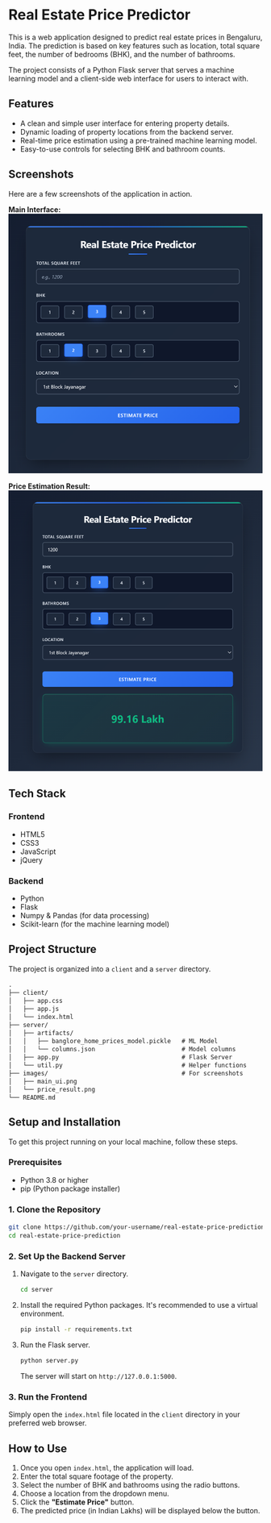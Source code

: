 # Real Estate Price Predictor

This is a web application designed to predict real estate prices in Bengaluru, India. The prediction is based on key features such as location, total square feet, the number of bedrooms (BHK), and the number of bathrooms.

The project consists of a Python Flask server that serves a machine learning model and a client-side web interface for users to interact with.

## Features

-   A clean and simple user interface for entering property details.
-   Dynamic loading of property locations from the backend server.
-   Real-time price estimation using a pre-trained machine learning model.
-   Easy-to-use controls for selecting BHK and bathroom counts.

## Screenshots

Here are a few screenshots of the application in action.

**Main Interface:**
![Main UI](images/main_ui.png)

**Price Estimation Result:**
![Price Result](images/price_result.png)


## Tech Stack

### Frontend
-   HTML5
-   CSS3
-   JavaScript
-   jQuery

### Backend
-   Python
-   Flask
-   Numpy & Pandas (for data processing)
-   Scikit-learn (for the machine learning model)

## Project Structure

The project is organized into a `client` and a `server` directory.

```
.
├── client/
│   ├── app.css
│   ├── app.js
│   └── index.html
├── server/
│   ├── artifacts/
│   │   ├── banglore_home_prices_model.pickle   # ML Model
│   │   └── columns.json                        # Model columns
│   ├── app.py                                  # Flask Server
│   └── util.py                                 # Helper functions
├── images/                                     # For screenshots
│   ├── main_ui.png
│   └── price_result.png
└── README.md
```

## Setup and Installation

To get this project running on your local machine, follow these steps.

### Prerequisites

-   Python 3.8 or higher
-   pip (Python package installer)

### 1. Clone the Repository

```bash
git clone https://github.com/your-username/real-estate-price-prediction.git
cd real-estate-price-prediction
```

### 2. Set Up the Backend Server

1.  Navigate to the `server` directory.
    ```bash
    cd server
    ```
2.  Install the required Python packages. It's recommended to use a virtual environment.
    ```bash
    pip install -r requirements.txt
    ```
3.  Run the Flask server.
    ```bash
    python server.py
    ```
    The server will start on `http://127.0.0.1:5000`.

### 3. Run the Frontend

Simply open the `index.html` file located in the `client` directory in your preferred web browser.

## How to Use

1.  Once you open `index.html`, the application will load.
2.  Enter the total square footage of the property.
3.  Select the number of BHK and bathrooms using the radio buttons.
4.  Choose a location from the dropdown menu.
5.  Click the **"Estimate Price"** button.
6.  The predicted price (in Indian Lakhs) will be displayed below the button.